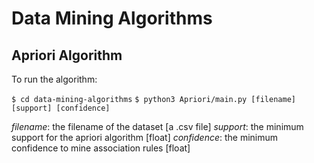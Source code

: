 # Data Mining Algorithms
## Apriori Algorithm
To run the algorithm:

```$ cd data-mining-algorithms```
```$ python3 Apriori/main.py [filename] [support] [confidence]```

_filename_: the filename of the dataset [a .csv file]
_support_: the minimum support for the apriori algorithm [float]
_confidence_: the minimum confidence to mine association rules [float]
